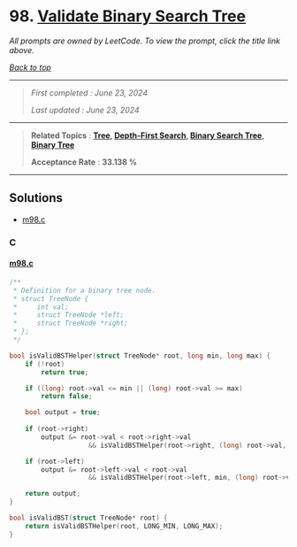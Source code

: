# 98. [Validate Binary Search Tree](<https://leetcode.com/problems/validate-binary-search-tree>)

*All prompts are owned by LeetCode. To view the prompt, click the title link above.*

*[Back to top](<../README.md>)*

------

> *First completed : June 23, 2024*
>
> *Last updated : June 23, 2024*

------

> **Related Topics** : **[Tree](<by_topic/Tree.md>), [Depth-First Search](<by_topic/Depth-First Search.md>), [Binary Search Tree](<by_topic/Binary Search Tree.md>), [Binary Tree](<by_topic/Binary Tree.md>)**
>
> **Acceptance Rate** : **33.138 %**

------

## Solutions

- [m98.c](<../my-submissions/m98.c>)
### C
#### [m98.c](<../my-submissions/m98.c>)
```C
/**
 * Definition for a binary tree node.
 * struct TreeNode {
 *     int val;
 *     struct TreeNode *left;
 *     struct TreeNode *right;
 * };
 */

bool isValidBSTHelper(struct TreeNode* root, long min, long max) {
    if (!root) 
        return true;

    if ((long) root->val <= min || (long) root->val >= max) 
        return false;

    bool output = true;
    
    if (root->right)
        output &= root->val < root->right->val
                    && isValidBSTHelper(root->right, (long) root->val, max);

    if (root->left)
        output &= root->left->val < root->val
                    && isValidBSTHelper(root->left, min, (long) root->val);

    return output;
}

bool isValidBST(struct TreeNode* root) {
    return isValidBSTHelper(root, LONG_MIN, LONG_MAX);
}
```

